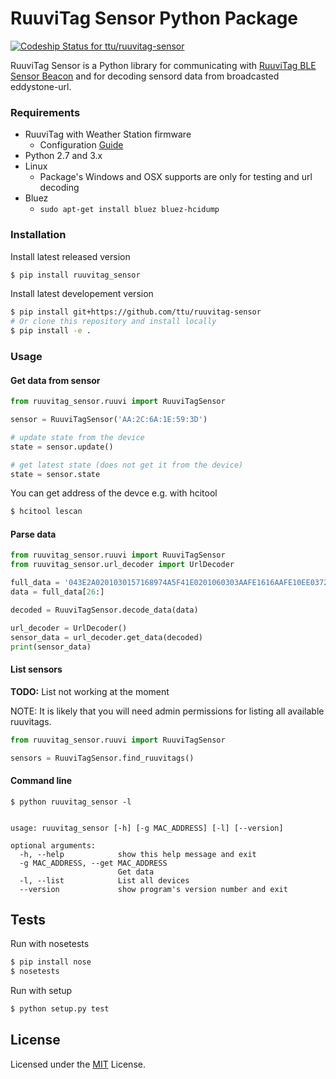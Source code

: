 # RuuviTag Sensor Python Package

[ ![Codeship Status for ttu/ruuvitag-sensor](https://codeship.com/projects/5d8139b0-52ae-0134-2889-02adab5d782c/status?branch=master)](https://codeship.com/projects/171611)

RuuviTag Sensor is a Python library for communicating with [RuuviTag BLE Sensor Beacon](http://ruuvitag.com/) and for decoding sensord data from broadcasted eddystone-url.

### Requirements

* RuuviTag with Weather Station firmware
    * Configuration [Guide](https://ruu.vi/configure/)
* Python 2.7 and 3.x
* Linux
    * Package's Windows and OSX supports are only for testing and url decoding
* Bluez
    * `sudo apt-get install bluez bluez-hcidump`

### Installation

Install latest released version
```sh
$ pip install ruuvitag_sensor
```

Install latest developement version
```sh
$ pip install git+https://github.com/ttu/ruuvitag-sensor
# Or clone this repository and install locally
$ pip install -e .
```

### Usage

#### Get data from sensor

```python
from ruuvitag_sensor.ruuvi import RuuviTagSensor

sensor = RuuviTagSensor('AA:2C:6A:1E:59:3D')

# update state from the device
state = sensor.update()

# get latest state (does not get it from the device)
state = sensor.state
```

You can get address of the devce e.g. with hcitool

```sh
$ hcitool lescan
```

#### Parse data

```python
from ruuvitag_sensor.ruuvi import RuuviTagSensor
from ruuvitag_sensor.url_decoder import UrlDecoder

full_data = '043E2A0201030157168974A5F41E0201060303AAFE1616AAFE10EE037275752E76692341412C3E672B49246AB9'
data = full_data[26:]

decoded = RuuviTagSensor.decode_data(data)

url_decoder = UrlDecoder()
sensor_data = url_decoder.get_data(decoded)
print(sensor_data)
```

#### List sensors

**TODO:** List not working at the moment

NOTE: It is likely that you will need admin permissions for listing all available ruuvitags.

```python
from ruuvitag_sensor.ruuvi import RuuviTagSensor

sensors = RuuviTagSensor.find_ruuvitags()
```

#### Command line

```
$ python ruuvitag_sensor -l


usage: ruuvitag_sensor [-h] [-g MAC_ADDRESS] [-l] [--version]

optional arguments:
  -h, --help            show this help message and exit
  -g MAC_ADDRESS, --get MAC_ADDRESS
                        Get data
  -l, --list            List all devices
  --version             show program's version number and exit
```

## Tests

Run with nosetests

```sh
$ pip install nose
$ nosetests
```

Run with setup

```sh
$ python setup.py test
```

## License

Licensed under the [MIT](LICENSE) License.